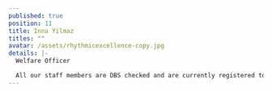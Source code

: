 ```yaml
---
published: true
position: 11
title: Inna Yilmaz
titles: ""
avatar: /assets/rhythmicexcellence-copy.jpg
details: |-
  Welfare Officer

  All our staff members are DBS checked and are currently registered to the BG.
---
```

